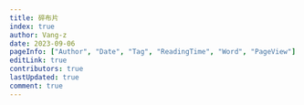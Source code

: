 ```yaml
---
title: 碎布片
index: true
author: Vang-z
date: 2023-09-06
pageInfo: ["Author", "Date", "Tag", "ReadingTime", "Word", "PageView"]
editLink: true
contributors: true
lastUpdated: true
comment: true
---
```

